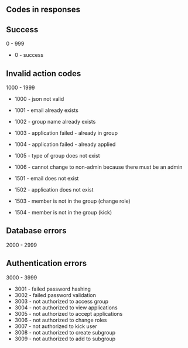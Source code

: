 ## Codes in responses

## Success

0 - 999

* 0 - success

## Invalid action codes

1000 - 1999

* 1000 - json not valid

* 1001 - email already exists
* 1002 - group name already exists
* 1003 - application failed - already in group
* 1004 - application failed - already applied
* 1005 - type of group does not exist
* 1006 - cannot change to non-admin because there must be an admin


* 1501 - email does not exist
* 1502 - application does not exist
* 1503 - member is not in the group (change role)
* 1504 - member is not in the group (kick)

## Database errors

2000 - 2999

## Authentication errors

3000 - 3999

* 3001 - failed password hashing
* 3002 - failed password validation
* 3003 - not authorized to access group
* 3004 - not authorized to view applications
* 3005 - not authorized to accept applications
* 3006 - not authorized to change roles
* 3007 - not authorized to kick user
* 3008 - not authorized to create subgroup
* 3009 - not authorized to add to subgroup